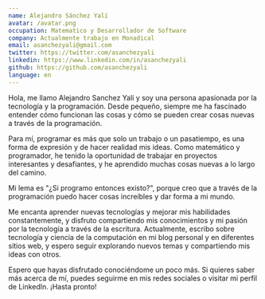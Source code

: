 ```yaml
---
name: Alejandro Sánchez Yalí
avatar: /avatar.png
occupation: Matematico y Desarrollador de Software
company: Actualmente trabajo en Monadical
email: asanchezyali@gmail.com
twitter: https://twitter.com/asanchezyali
linkedin: https://www.linkedin.com/in/asanchezyali
github: https://github.com/asanchezyali
language: en
---
```


Hola, me llamo Alejandro Sanchez Yalí y soy una persona apasionada por la tecnología y la programación. Desde pequeño, siempre me ha fascinado entender cómo funcionan las cosas y cómo se pueden crear cosas nuevas a través de la programación.

Para mí, programar es más que solo un trabajo o un pasatiempo, es una forma de expresión y de hacer realidad mis ideas. Como matemático y programador, he tenido la oportunidad de trabajar en proyectos interesantes y desafiantes, y he aprendido muchas cosas nuevas a lo largo del camino.

Mi lema es "¿Si programo entonces existo?", porque creo que a través de la programación puedo hacer cosas increíbles y dar forma a mi mundo.

Me encanta aprender nuevas tecnologías y mejorar mis habilidades constantemente, y disfruto compartiendo mis conocimientos y mi pasión por la tecnología a través de la escritura. Actualmente, escribo sobre tecnología y ciencia de la computación en mi blog personal y en diferentes sitios web, y espero seguir explorando nuevos temas y compartiendo mis ideas con otros.

Espero que hayas disfrutado conociéndome un poco más. Si quieres saber más acerca de mí, puedes seguirme en mis redes sociales o visitar mi perfil de LinkedIn. ¡Hasta pronto!
